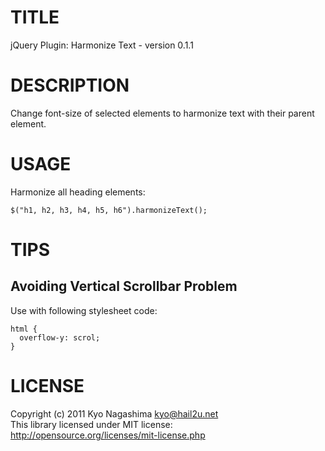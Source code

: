 TITLE
=====

jQuery Plugin: Harmonize Text - version 0.1.1


DESCRIPTION
===========

Change font-size of selected elements to harmonize text with their
parent element.


USAGE
=====

Harmonize all heading elements:

    $("h1, h2, h3, h4, h5, h6").harmonizeText();


TIPS
====

Avoiding Vertical Scrollbar Problem
-----------------------------------

Use with following stylesheet code:

    html {
      overflow-y: scrol;
    }


LICENSE
=======

Copyright (c) 2011 Kyo Nagashima <kyo@hail2u.net>  
This library licensed under MIT license:  
http://opensource.org/licenses/mit-license.php
